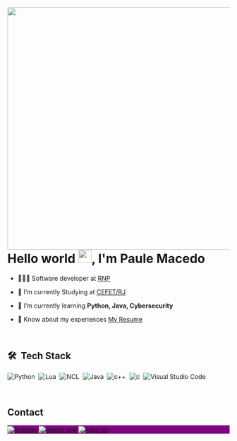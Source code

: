 <img align="right" height="550em" src="https://gist.githubusercontent.com/paulemacedo/6cc4c83764ec1f0185942e3d085f4a33/raw/52844a993670a294744f3698d817f97b3f1d54fe/Githubcard.svg"/>

<h1 align="left">Hello world <img src="https://raw.githubusercontent.com/kaueMarques/kaueMarques/master/hi.gif" height="30px">, I'm Paule Macedo</h1>

<!--
<h1 align="left">Hello world <img src="https://raw.githubusercontent.com/kaueMarques/kaueMarques/master/hi.gif" height="30px">, I'm Paule Mello</h1>

-->


- 🧑🏾‍💻 Software developer at [RNP](https://www.rnp.br/)

- 🔭 I’m currently Studying at [CEFET/RJ](http://cefet-rj.br/index.php/)

- 🌱 I’m currently learning **Python, Java, Cybersecurity**

- 📄 Know about my experiences [My Resume](https://paulemacedo.github.io/cv/)


<br>

## 🛠 &nbsp;Tech Stack
![Python](https://img.shields.io/badge/-Python-05122A?style=flat&logo=python)&nbsp;
![Lua](https://img.shields.io/badge/-Lua-05122A?style=flat&logo=Lua)&nbsp;
![NCL](https://img.shields.io/badge/-NCL-05122A?style=flat)&nbsp;
![Java](https://img.shields.io/badge/-Java-05122A?style=flat&logo=openjdk)&nbsp;
![c++](https://img.shields.io/badge/-C++-05122A?style=flat&logo=cplusplus)&nbsp;
![c](https://img.shields.io/badge/-C-05122A?style=flat&logo=c)&nbsp;
![Visual Studio Code](https://img.shields.io/badge/-Visual%20Studio%20Code-05122A?style=flat&logo=visual-studio-code&logoColor=007ACC)&nbsp;

<br>

## Contact

<p align="left" style="background:purple">


<a href="https://linkedin.com/in/paulemacedo" target="_blank">
  <img align="center" src="https://img.shields.io/badge/-Linkedin-05122A?style=flat&logo=linkedin" alt="linkedin"/>

<a href="mailto:pauledev@proton.me" target="_blank">
  <img align="center" src="https://img.shields.io/badge/-E--mail-05122A?style=flat&logo=protonmail"alt="protonmail"/>

<a href="https://twitter.com/Paulemacedo" target="_blank">
  <img align="center" src="https://img.shields.io/badge/-x-05122A?style=flat&logo=x"alt="linkedin"/>
</p>

<!--

<br><br>

## 🛠 &nbsp;Tech Stack

![Kali](https://img.shields.io/badge/-kali%20Linux-05122A?style=flat&logo=kalilinux)&nbsp;


![JavaScript](https://img.shields.io/badge/-JavaScript-05122A?style=flat&logo=javascript)&nbsp;
![Node.js](https://img.shields.io/badge/-Node.js-05122A?style=flat&logo=node.js)&nbsp;
![HTML](https://img.shields.io/badge/-HTML-05122A?style=flat&logo=HTML5)&nbsp;
![CSS](https://img.shields.io/badge/-CSS-05122A?style=flat&logo=CSS3&logoColor=1572B6)&nbsp;
![React](https://img.shields.io/badge/-React-05122A?style=flat&logo=react)&nbsp;
![Git](https://img.shields.io/badge/-Git-05122A?style=flat&logo=git)&nbsp;
![GitHub](https://img.shields.io/badge/-GitHub-05122A?style=flat&logo=github)&nbsp;
![Markdown](https://img.shields.io/badge/-Markdown-05122A?style=flat&logo=markdown)&nbsp;
![PostgreSQL](https://img.shields.io/badge/-PostgreSQL-05122A?style=flat&logo=postgresql)&nbsp;
![SQLite](https://img.shields.io/badge/-SQLite-05122A?style=flat&logo=sqlite)&nbsp;




<br><br>

## ⚙️ &nbsp;GitHub Analytics

<p align="left">
<img width="530em" src="https://github-readme-stats.vercel.app/api/top-langs/?username=paulemacedo&layout=compact&theme=vision-friendly-dark" alt="Paule's most languages"/>
<img width="530em" src="https://github-readme-stats.vercel.app/api?username=paulemacedo&show_icons=true&theme=vision-friendly-dark" alt="Paule's stats"/>
</p>
-->



<!--

## Contact

<p align="left" style="background:yellow">
<a href="https://codepen.io/maykbrito" target="_blank">
  <img align="center" src="https://img.shields.io/badge/-maykbrito-05122A?style=flat&logo=codepen" alt="codepen"/>
</a>
<a href="https://twitter.com/maykbrito" target="_blank">
  <img align="center" src="https://img.shields.io/badge/-maykbrito-05122A?style=flat&logo=twitter" alt="twitter"/>  
</a>
<a href="https://linkedin.com/in/maykbrito" target="_blank">
  <img align="center" src="https://img.shields.io/badge/-maykbrito-05122A?style=flat&logo=linkedin" alt="linkedin"/>
</a>
<a href="https://instagram.com/maykbrito" target="_blank">
 <img align="center" src="https://img.shields.io/badge/-maykbrito-05122A?style=flat&logo=instagram" alt="instagram"/>
</a>
<a href="https://youtube.com/maykbrito" target="_blank">
 <img align="center" src="https://img.shields.io/badge/-maykbrito-05122A?style=flat&logo=youtube" alt="youtube"/>
</a>
</p>

<img width="490em" src="https://github-readme-twitter-gazf.vercel.app/api?id=maykbrito&layout=wide&show_reply=off&show_retweet=off" />


**maykbrito/maykbrito** is a ✨ _special_ ✨ repository because its `README.md` (this file) appears on your GitHub profile.

Here are some ideas to get you started:

- ▶️ I regularly post videos on [youtube.com/maykbrito](https://youtube.com/maykbrito)
- 🔭 I’m currently working on ...
- 🌱 I’m currently learning ...
- 👯 I’m looking to collaborate on ...
- 🤔 I’m looking for help with ...
- 💬 Ask me about ...
- 📫 How to reach me: ...
- 😄 Pronouns: ...
- ⚡ Fun fact: ...
-->





<!--
<h1 align="center">Hey 👋, I'm Paule Mello</h1>
<p align="center"> <img src="https://github.com/Dhampirkid/Paule/blob/main/263586054-e873e08d-e2d1-45c0-a0c6-31710a5df0c6.gif" width="1000">
<h3 align="center">A Software developer from Brazil</h3>
-->
